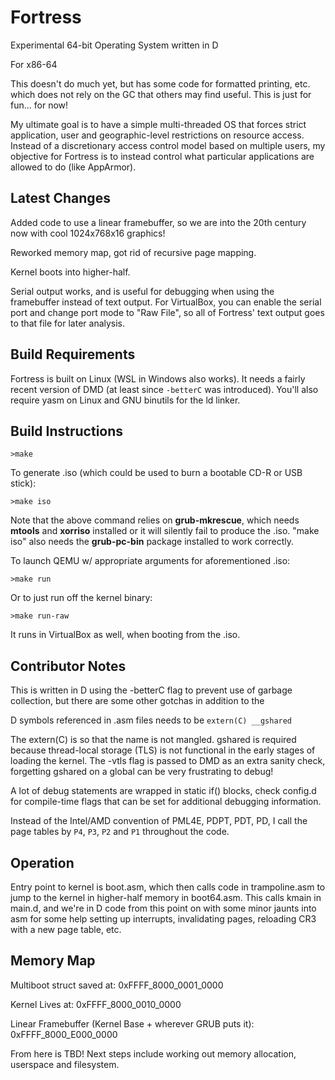 # Fortress
Experimental 64-bit Operating System written in D

For x86-64

This doesn't do much yet, but has some code for formatted printing, etc. which 
does not rely on the GC that others may find useful. This is just for fun...
for now!

My ultimate goal is to have a simple multi-threaded OS that forces strict 
application, user and geographic-level restrictions on resource access. Instead
of a discretionary access control model based on multiple users, my objective
for Fortress is to instead control what particular applications are allowed to
do (like AppArmor).

Latest Changes
--------------
Added code to use a linear framebuffer, so we are into the 20th century now
with cool 1024x768x16 graphics!

Reworked memory map, got rid of recursive page mapping.

Kernel boots into higher-half.

Serial output works, and is useful for debugging when using the framebuffer
instead of text output. For VirtualBox, you can enable the serial port and
change port mode to "Raw File", so all of Fortress' text output goes to that
file for later analysis.

Build Requirements
------------------
Fortress is built on Linux (WSL in Windows also works). It needs a fairly 
recent version of DMD (at least since `-betterC` was introduced). You'll also 
require yasm on Linux and GNU binutils for the ld linker.

Build Instructions
------------------
    >make

To generate .iso (which could be used to burn a bootable CD-R or USB stick):

    >make iso

Note that the above command relies on **grub-mkrescue**, which needs 
**mtools** and 
**xorriso** installed or 
it will silently fail to produce the .iso. "make iso" also needs the 
**grub-pc-bin** package installed to work correctly.

To launch QEMU w/ appropriate arguments for aforementioned .iso:

    >make run

Or to just run off the kernel binary:

    >make run-raw

It runs in VirtualBox as well, when booting from the .iso.

Contributor Notes
-----------------
This is written in D using the -betterC flag to prevent use of garbage
collection, but there are some other gotchas in addition to the 

D symbols referenced in .asm files needs to be `extern(C) __gshared`

The extern(C) is so that the name is not mangled. gshared is required
because thread-local storage (TLS) is not functional in the early
stages of loading the kernel. The -vtls flag is passed to DMD as an
extra sanity check, forgetting gshared on a global can be very
frustrating to debug!

A lot of debug statements are wrapped in static if() blocks, check
config.d for compile-time flags that can be set for additional
debugging information.

Instead of the Intel/AMD convention of PML4E, PDPT, PDT, PD, I
call the page tables by `P4`, `P3`, `P2` and `P1` throughout
the code.

Operation
---------
Entry point to kernel is boot.asm, which then calls code in 
trampoline.asm to jump to the kernel in higher-half memory in 
boot64.asm. This calls kmain in main.d, and we're in D
code from this point on with some minor jaunts into asm for some 
help setting up interrupts, invalidating pages, reloading CR3 with
a new page table, etc.

Memory Map
----------
Multiboot struct saved at:
0xFFFF_8000_0001_0000

Kernel Lives at:
0xFFFF_8000_0010_0000

Linear Framebuffer (Kernel Base + wherever GRUB puts it):
0xFFFF_8000_E000_0000

From here is TBD! Next steps include working out memory allocation,
userspace and filesystem.
